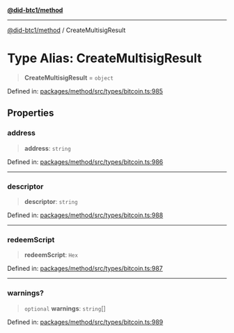 [**@did-btc1/method**](../README.md)

***

[@did-btc1/method](../globals.md) / CreateMultisigResult

# Type Alias: CreateMultisigResult

> **CreateMultisigResult** = `object`

Defined in: [packages/method/src/types/bitcoin.ts:985](https://github.com/dcdpr/did-btc1-js/blob/751aedd75738c26882a2149e644ae32b9e424707/packages/method/src/types/bitcoin.ts#L985)

## Properties

### address

> **address**: `string`

Defined in: [packages/method/src/types/bitcoin.ts:986](https://github.com/dcdpr/did-btc1-js/blob/751aedd75738c26882a2149e644ae32b9e424707/packages/method/src/types/bitcoin.ts#L986)

***

### descriptor

> **descriptor**: `string`

Defined in: [packages/method/src/types/bitcoin.ts:988](https://github.com/dcdpr/did-btc1-js/blob/751aedd75738c26882a2149e644ae32b9e424707/packages/method/src/types/bitcoin.ts#L988)

***

### redeemScript

> **redeemScript**: `Hex`

Defined in: [packages/method/src/types/bitcoin.ts:987](https://github.com/dcdpr/did-btc1-js/blob/751aedd75738c26882a2149e644ae32b9e424707/packages/method/src/types/bitcoin.ts#L987)

***

### warnings?

> `optional` **warnings**: `string`[]

Defined in: [packages/method/src/types/bitcoin.ts:989](https://github.com/dcdpr/did-btc1-js/blob/751aedd75738c26882a2149e644ae32b9e424707/packages/method/src/types/bitcoin.ts#L989)
